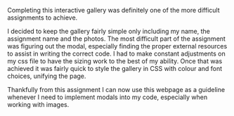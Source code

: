 Completing this interactive gallery was definitely one of the more difficult assignments to achieve. 

I decided to keep the gallery fairly simple only including my name, the assignment name and the photos. The most difficult part of the assignment was figuring out the modal, especially finding the proper external resources to assist in writing the correct code. I had to make constant adjustments on my css file to have the sizing work to the best of my ability. Once that was achieved it was fairly quick to style the gallery in CSS with colour and font choices, unifying the page. 

Thankfully from this assignment I can now use this webpage as a guideline whenever I need to implement modals into my code, especially when working with images. 